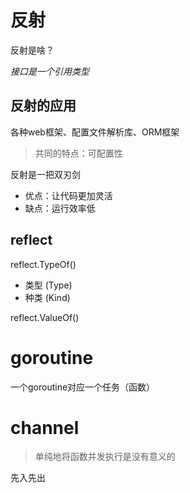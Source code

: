 # 反射

反射是啥？

*接口是一个引用类型*

## 反射的应用

各种web框架、配置文件解析库、ORM框架
> 共同的特点：可配置性

反射是一把双刃剑
- 优点：让代码更加灵活
- 缺点：运行效率低

## reflect

reflect.TypeOf()
- 类型 (Type)
- 种类 (Kind)

reflect.ValueOf()

# goroutine

一个goroutine对应一个任务（函数）

# channel
> 单纯地将函数并发执行是没有意义的

先入先出